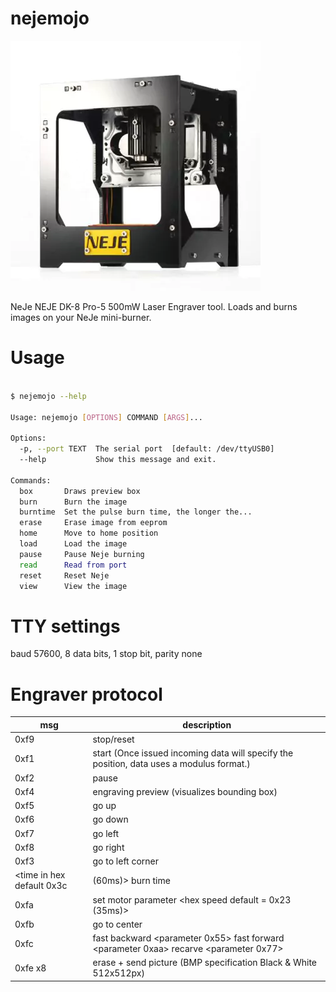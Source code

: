 # nejemojo

![](docs/neje.jpg)

NeJe NEJE DK-8 Pro-5 500mW Laser Engraver tool. Loads and burns images on your NeJe mini-burner.

# Usage

``` sh

$ nejemojo --help

Usage: nejemojo [OPTIONS] COMMAND [ARGS]...

Options:
  -p, --port TEXT  The serial port  [default: /dev/ttyUSB0]
  --help           Show this message and exit.

Commands:
  box       Draws preview box
  burn      Burn the image
  burntime  Set the pulse burn time, the longer the...
  erase     Erase image from eeprom
  home      Move to home position
  load      Load the image
  pause     Pause Neje burning
  read      Read from port
  reset     Reset Neje
  view      View the image
```

# TTY settings

baud 57600, 8 data bits, 1 stop bit, parity none


# Engraver protocol

| msg                        | description                                                                              |
| ---                        | ---                                                                                      |
| 0xf9                       | stop/reset                                                                               |
| 0xf1                       | start (Once issued incoming data will specify the position, data uses a modulus format.) |
| 0xf2                       | pause                                                                                    |
| 0xf4                       | engraving preview (visualizes bounding box)                                              |
| 0xf5                       | go up                                                                                    |
| 0xf6                       | go down                                                                                  |
| 0xf7                       | go left                                                                                  |
| 0xf8                       | go right                                                                                 |
| 0xf3                       | go to left corner                                                                        |
| <time in hex default  0x3c | (60ms)> burn time                                                                        |
| 0xfa                       | set motor parameter <hex speed default = 0x23 (35ms)>                                    |
| 0xfb                       | go to center                                                                             |
| 0xfc                       | fast backward <parameter 0x55> fast forward <parameter 0xaa> recarve <parameter 0x77>    |
| 0xfe x8                    | erase + send picture <picture data bmp> (BMP specification Black & White 512x512px)      |

